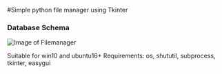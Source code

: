 #Simple python file manager using Tkinter

### Database Schema
![Image of Filemanager](https://github.com/titovilya/python_simple_file_manager/blob/src/filemanager.jpg)

Suitable for win10 and ubuntu16+
Requirements: os, shututil, subprocess, tkinter, easygui


